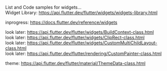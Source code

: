 List and Code samples for widgets...    
Widget Library: https://api.flutter.dev/flutter/widgets/widgets-library.html    


inprogress: https://docs.flutter.dev/reference/widgets


look later: https://api.flutter.dev/flutter/widgets/BuildContext-class.html    
look later: https://api.flutter.dev/flutter/widgets/ClipRect-class.html   
look later: https://api.flutter.dev/flutter/widgets/CustomMultiChildLayout-class.html   
look later: https://api.flutter.dev/flutter/rendering/CustomPainter-class.html

theme: https://api.flutter.dev/flutter/material/ThemeData-class.html

